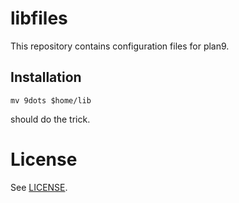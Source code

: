 libfiles
=========

This repository contains configuration files for plan9.

Installation
------------

	mv 9dots $home/lib

should do the trick.

License
=======

See [LICENSE](./LICENSE).
